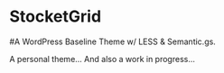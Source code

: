StocketGrid
===========

#A WordPress Baseline Theme w/ LESS & Semantic.gs.

A personal theme... And also a work in progress...
